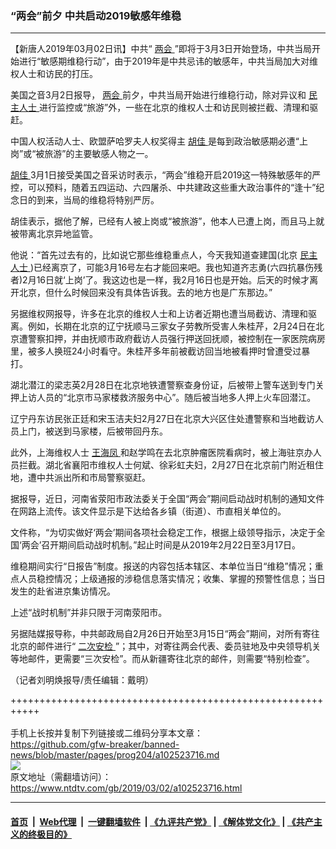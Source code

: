 ### “两会”前夕   中共启动2019敏感年维稳
------------------------

<div class="post_content">
 <p>
  【新唐人2019年03月02日讯】中共“
  <a href="https://www.ntdtv.com/gb/两会.htm">
   两会
  </a>
  ”即将于3月3日开始登场，中共当局开始进行“敏感期维稳行动”，由于2019年是中共忌讳的敏感年，中共当局加大对维权人士和访民的打压。
 </p>
 <p>
  美国之音3月2日报导，
  <a href="https://www.ntdtv.com/gb/两会.htm">
   两会
  </a>
  前夕，中共当局开始进行维稳行动，除对异议和
  <a href="https://www.ntdtv.com/gb/民主人士.htm">
   民主人士
  </a>
  进行监控或“旅游”外，一些在北京的维权人士和访民则被拦截、清理和驱赶。
 </p>
 <p>
  中国人权活动人士、欧盟萨哈罗夫人权奖得主
  <a href="https://www.ntdtv.com/gb/胡佳.htm">
   胡佳
  </a>
  是每到政治敏感期必遭“上岗”或“被旅游”的主要敏感人物之一。
 </p>
 <p>
  <a href="https://www.ntdtv.com/gb/胡佳.htm">
   胡佳
  </a>
  3月1日接受美国之音采访时表示，“两会”维稳开启2019这一特殊敏感年的严控，可以预料，随着五四运动、六四屠杀、中共建政这些重大政治事件的“逢十”纪念日的到来，当局的维稳将特别严厉。
 </p>
 <p>
  胡佳表示，据他了解，已经有人被上岗或“被旅游”，他本人已遭上岗，而且马上就被带离北京异地监管。
 </p>
 <p>
  他说：“首先过去有的，比如说它那些维稳重点人，今天我知道查建国(北京
  <a href="https://www.ntdtv.com/gb/民主人士.htm">
   民主人士
  </a>
  )已经离京了，可能3月16号左右才能回来吧。我也知道齐志勇(六四抗暴伤残者)2月16日就‘上岗’了。我这边也是一样，我2月16日也是开始。后天的时候才离开北京，但什么时候回来没有具体告诉我。去的地方也是广东那边。”
 </p>
 <p>
  另据维权网报导，许多在北京的维权人士和上访者近期也遭当局截访、清理和驱离。例如，长期在北京的辽宁抚顺马三家女子劳教所受害人朱桂芹，2月24日在北京遭警察扣押，并由抚顺市政府截访人员强行押送回抚顺，被控制在一家医院病房里，被多人换班24小时看守。朱桂芹多年前被截访回当地被看押时曾遭受过暴打。
 </p>
 <p>
  湖北潜江的梁志英2月28日在北京地铁遭警察查身份证，后被带上警车送到专门关押上访人员的“北京市马家楼救济服务中心”。随后被当地多人押上火车回潜江。
 </p>
 <p>
  辽宁丹东访民张正廷和宋玉洁夫妇2月27日在北京大兴区住处遭警察和当地截访人员上门，被送到马家楼，后被带回丹东。
 </p>
 <p>
  此外，上海维权人士
  <a href="https://www.ntdtv.com/gb/王海凤.htm">
   王海凤
  </a>
  和赵学鸣在去北京肿瘤医院看病时，被上海驻京办人员拦截。湖北省襄阳市维权人士何斌、徐彩虹夫妇，2月27日在北京前门附近租住地，遭中共派出所和市局警察驱赶。
 </p>
 <p>
  据报导，近日，河南省荥阳市政法委关于全国“两会”期间启动战时机制的通知文件在网路上流传。该文件显示是下达给各乡镇（街道）、市直相关单位的。
 </p>
 <p>
  文件称，“为切实做好‘两会’期间各项社会稳定工作，根据上级领导指示，决定于全国‘两会’召开期间启动战时机制。”起止时间是从2019年2月22日至3月17日。
 </p>
 <p>
  维稳期间实行“日报告”制度。报送的内容包括本辖区、本单位当日“维稳”情况；重点人员稳控情况；上级通报的涉稳信息落实情况；收集、掌握的预警性信息；当日发生的赴省进京集访情况。
 </p>
 <p>
  上述“战时机制”并非只限于河南荥阳市。
 </p>
 <p>
  另据陆媒报导称，中共邮政局自2月26日开始至3月15日“两会”期间，对所有寄往北京的邮件进行“
  <a href="https://www.ntdtv.com/gb/二次安检.htm">
   二次安检
  </a>
  ”；其中，对寄往两会代表、委员驻地及中央领导机关等地邮件，更需要“三次安检”。而从新疆寄往北京的邮件，则需要“特别检查”。
 </p>
 <p>
  （记者刘明焕报导/责任编辑：戴明）
 </p>
 <div class="single_ad">
 </div>
</div>

+++++++++++++++++++++++++++++++++++++++++++++++++++++++++++<br/><br/>
手机上长按并复制下列链接或二维码分享本文章：<br/>
https://github.com/gfw-breaker/banned-news/blob/master/pages/prog204/a102523716.md <br/>
<a href='https://github.com/gfw-breaker/banned-news/blob/master/pages/prog204/a102523716.md'><img src='https://github.com/gfw-breaker/banned-news/blob/master/pages/prog204/a102523716.md.png'/></a> <br/>
原文地址（需翻墙访问）：https://www.ntdtv.com/gb/2019/03/02/a102523716.html


------------------------
#### [首页](https://github.com/gfw-breaker/banned-news/blob/master/README.md) &nbsp;|&nbsp; [Web代理](https://github.com/labour-camp/helloworld) &nbsp;|&nbsp; [一键翻墙软件](https://github.com/gfw-breaker/nogfw/blob/master/README.md) &nbsp;| [《九评共产党》](https://github.com/gfw-breaker/9ping.md/blob/master/README.md#九评之一评共产党是什么) | [《解体党文化》](https://github.com/gfw-breaker/jtdwh.md/blob/master/README.md) | [《共产主义的终极目的》](https://github.com/gfw-breaker/gczydzjmd.md/blob/master/README.md)

